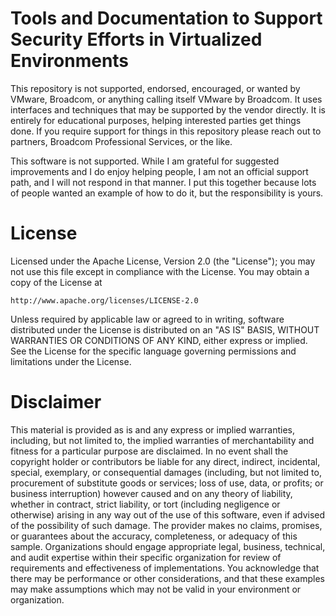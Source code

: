 Tools and Documentation to Support Security Efforts in Virtualized Environments
=====================

This repository is not supported, endorsed, encouraged, or wanted by VMware, Broadcom, or anything calling itself VMware by Broadcom. It uses interfaces and techniques that may be supported by the vendor directly. It is entirely for educational purposes, helping interested parties get things done. If you require support for things in this repository please reach out to partners, Broadcom Professional Services, or the like.

This software is not supported. While I am grateful for suggested improvements and I do enjoy helping people, I am not an official support path, and I will not respond in that manner. I put this together because lots of people wanted an example of how to do it, but the responsibility is yours.

License
=======

Licensed under the Apache License, Version 2.0 (the "License");
you may not use this file except in compliance with the License.
You may obtain a copy of the License at

    http://www.apache.org/licenses/LICENSE-2.0

Unless required by applicable law or agreed to in writing, software
distributed under the License is distributed on an "AS IS" BASIS,
WITHOUT WARRANTIES OR CONDITIONS OF ANY KIND, either express or implied.
See the License for the specific language governing permissions and
limitations under the License.

Disclaimer
==========

This material is provided as is and any express or implied warranties,
including, but not limited to, the implied warranties of merchantability and
fitness for a particular purpose are disclaimed. In no event shall the
copyright holder or contributors be liable for any direct, indirect,
incidental, special, exemplary, or consequential damages (including, but not
limited to, procurement of substitute goods or services; loss of use, data,
or profits; or business interruption) however caused and on any theory of
liability, whether in contract, strict liability, or tort (including
negligence or otherwise) arising in any way out of the use of this software,
even if advised of the possibility of such damage. The provider makes no
claims, promises, or guarantees about the accuracy, completeness, or adequacy
of this sample. Organizations should engage appropriate legal, business,
technical, and audit expertise within their specific organization for review
of requirements and effectiveness of implementations. You acknowledge that
there may be performance or other considerations, and that these examples may
make assumptions which may not be valid in your environment or organization.

